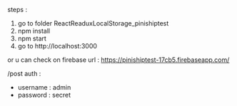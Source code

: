 steps :
1. go to folder ReactReaduxLocalStorage_pinishiptest
2. npm install 
3. npm start
4. go to http://localhost:3000 


or u can check on firebase url :
https://pinishiptest-17cb5.firebaseapp.com/

/post auth :
- username : admin
- password : secret
